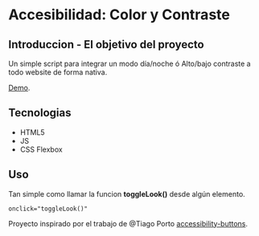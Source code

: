 # Accesibilidad: Color y Contraste

## Introduccion - El objetivo del proyecto
Un simple script para integrar un modo día/noche ó Alto/bajo contraste 
a todo website de forma nativa.

[Demo](https://codepen.io/lowpez/pen/gOrRMXb).

## Tecnologias
* HTML5
* JS
* CSS Flexbox

## Uso

Tan simple como llamar la funcion **toggleLook()** desde algún elemento.
```
onclick="toggleLook()"
```
Proyecto inspirado por el trabajo de @Tiago Porto [accessibility-buttons](https://github.com/tiagoporto/accessibility-buttons).